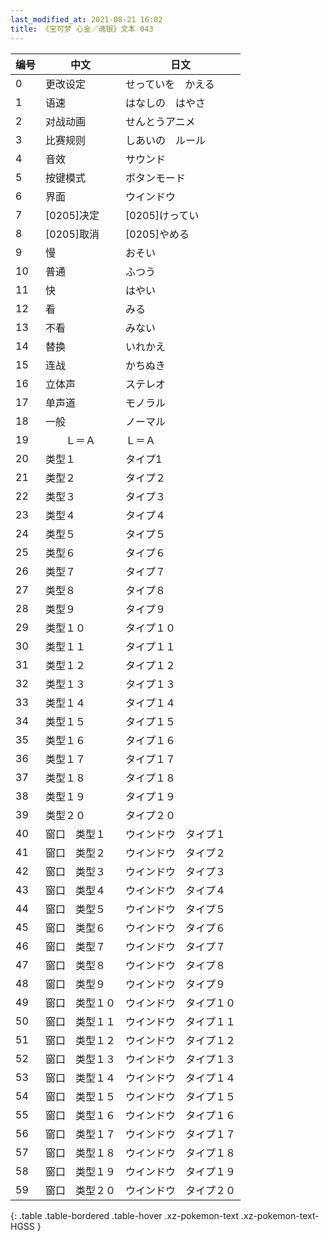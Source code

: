 ```yaml
---
last_modified_at: 2021-08-21 16:02
title: 《宝可梦 心金／魂银》文本 043
---
```

| 编号 | 中文 | 日文 |
| ---- | ---- | ---- |
| 0 | 更改设定 | せっていを　かえる |
| 1 | 语速 | はなしの　はやさ |
| 2 | 对战动画 | せんとうアニメ |
| 3 | 比赛规则 | しあいの　ルール |
| 4 | 音效 | サウンド |
| 5 | 按键模式 | ボタンモード |
| 6 | 界面 | ウインドウ |
| 7 | [0205]决定 | [0205]けってい |
| 8 | [0205]取消 | [0205]やめる |
| 9 | 慢 | おそい |
| 10 | 普通 | ふつう |
| 11 | 快 | はやい |
| 12 | 看 | みる |
| 13 | 不看 | みない |
| 14 | 替换 | いれかえ |
| 15 | 连战 | かちぬき |
| 16 | 立体声 | ステレオ |
| 17 | 单声道 | モノラル |
| 18 | 一般 | ノーマル |
| 19 | 　　Ｌ＝Ａ | Ｌ＝Ａ |
| 20 | 类型１ | タイプ1 |
| 21 | 类型２ | タイプ２ |
| 22 | 类型３ | タイプ３ |
| 23 | 类型４ | タイプ４ |
| 24 | 类型５ | タイプ５ |
| 25 | 类型６ | タイプ６ |
| 26 | 类型７ | タイプ７ |
| 27 | 类型８ | タイプ８ |
| 28 | 类型９ | タイプ９ |
| 29 | 类型１０ | タイプ１０ |
| 30 | 类型１１ | タイプ１１ |
| 31 | 类型１２ | タイプ１２ |
| 32 | 类型１３ | タイプ１３ |
| 33 | 类型１４ | タイプ１４ |
| 34 | 类型１５ | タイプ１５ |
| 35 | 类型１６ | タイプ１６ |
| 36 | 类型１７ | タイプ１７ |
| 37 | 类型１８ | タイプ１８ |
| 38 | 类型１９ | タイプ１９ |
| 39 | 类型２０ | タイプ２０ |
| 40 | 窗口　类型１ | ウインドウ　タイプ１ |
| 41 | 窗口　类型２ | ウインドウ　タイプ２ |
| 42 | 窗口　类型３ | ウインドウ　タイプ３ |
| 43 | 窗口　类型４ | ウインドウ　タイプ４ |
| 44 | 窗口　类型５ | ウインドウ　タイプ５ |
| 45 | 窗口　类型６ | ウインドウ　タイプ６ |
| 46 | 窗口　类型７ | ウインドウ　タイプ７ |
| 47 | 窗口　类型８ | ウインドウ　タイプ８ |
| 48 | 窗口　类型９ | ウインドウ　タイプ９ |
| 49 | 窗口　类型１０ | ウインドウ　タイプ１０ |
| 50 | 窗口　类型１１ | ウインドウ　タイプ１１ |
| 51 | 窗口　类型１２ | ウインドウ　タイプ１２ |
| 52 | 窗口　类型１３ | ウインドウ　タイプ１３ |
| 53 | 窗口　类型１４ | ウインドウ　タイプ１４ |
| 54 | 窗口　类型１５ | ウインドウ　タイプ１５ |
| 55 | 窗口　类型１６ | ウインドウ　タイプ１６ |
| 56 | 窗口　类型１７ | ウインドウ　タイプ１７ |
| 57 | 窗口　类型１８ | ウインドウ　タイプ１８ |
| 58 | 窗口　类型１９ | ウインドウ　タイプ１９ |
| 59 | 窗口　类型２０ | ウインドウ　タイプ２０ |
{: .table .table-bordered .table-hover .xz-pokemon-text .xz-pokemon-text-HGSS }